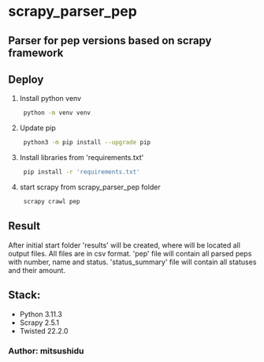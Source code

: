 # scrapy_parser_pep
## Parser for pep versions based on scrapy framework

## Deploy
1. Install python venv
   ```bash
    python -m venv venv
   ```
2. Update pip
   ```bash
    python3 -m pip install --upgrade pip
   ```
3. Install libraries from 'requirements.txt'
   ```bash
    pip install -r 'requirements.txt'
   ```  
4. start scrapy from scrapy_parser_pep folder
   ```bash
    scrapy crawl pep
   ```

## Result
After initial start folder 'results' will be created, where will be located all output files.
All files are in csv format. 'pep' file will contain all parsed peps with number, name and status.
'status_summary' file will contain all statuses and their amount.

## Stack:
* Python 3.11.3
* Scrapy 2.5.1
* Twisted 22.2.0

### Author: mitsushidu
    
